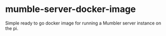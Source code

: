 # mumble-server-docker-image
Simple ready to go docker image for running a Mumbler server instance on the pi.
